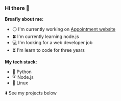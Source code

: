 ### Hi there 👋

**Breafly about me:**

- ⚪ I'm currently working on [Appointment website](https://github.com/Sasha-hk/Appointment-website "link to the repository")
- 🍀 I'm currently learning node.js
- 💻 I'm looking for a web developer job
- ⏳ I'm learn to code for three years

**My tech stack:**

- 🐍 Python
- ➰ Node.js
- 🐧 Linux

⬇️ See my projects below

